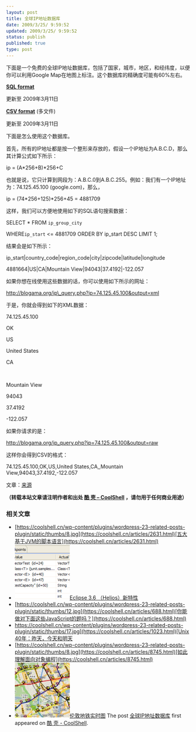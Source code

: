 ```yaml
---
layout: post
title: 全球IP地址数据库
date: 2009/3/25/ 9:59:52
updated: 2009/3/25/ 9:59:52
status: publish
published: true
type: post
---
```


下面是一个免费的全球IP地址数据库，包括了国家，城市，地区，和经纬度，以便你可以利用Google Map在地图上标注。这个数据库的精确度可能有60%左右。


[**SQL format**](http://www.blogama.org/ipinfodb.sql.bz2)  

更新至 2009年3月11日


[**CSV format**](http://www.blogama.org/ipinfodb_csv.zip) (多文件)  

更新至 2009年3月11日


下面是怎么使用这个数据库。



首先，所有的IP地址都是按一个整形来存放的，假设一个IP地址为A.B.C.D，那么其计算公式如下所示：


ip = (A\*256+B)\*256+C


也就是说，它只计算到网段为：A.B.C.0到A.B.C.255。例如：我们有一个IP地址为：74.125.45.100 (google.com)，那么，


ip = (74\*256+125)\*256+45 = 4881709


这样，我们可以方便地使用如下的SQL语句搜索数据：


SELECT \* FROM `ip_group_city`  

WHERE`ip_start` <= 4881709 ORDER BY ip\_start DESC LIMIT 1;


结果会是如下所示：


ip\_start|country\_code|region\_code|city|zipcode|latitude|longitude  

4881664|US|CA|Mountain View|94043|37.4192|-122.057


如果你想在线使用这些数据的话，你可以使用如下所示的网址：


http://blogama.org/ip\_query.php?ip=74.125.45.100&output=xml


于是，你就会得到如下的XML数据：


<?xml version=“1.0” encoding=“UTF-8”?>  

<Response>  

<Ip>74.125.45.100</Ip>  

<Status>OK</Status>  

<CountryCode>US</CountryCode>  

<CountryName>United States</CountryName>  

<RegionCode>CA</RegionCode>  

   

<RegionName></RegionName>  

<City>Mountain View</City>  

<ZipPostalCode>94043</ZipPostalCode>  

<Latitude>37.4192</Latitude>  

<Longitude>-122.057</Longitude>  

</Response>


如果你请求的是：


<http://blogama.org/ip_query.php?ip=74.125.45.100&output=raw>


这样你会得到CSV的格式：


74.125.45.100,OK,US,United States,CA,,Mountain View,94043,37.4192,-122.057


文章：[来源](http://blogama.org/node/58)



**（转载本站文章请注明作者和出处 [酷 壳 – CoolShell](https://coolshell.cn/) ，请勿用于任何商业用途）**



### 相关文章

* [https://coolshell.cn/wp-content/plugins/wordpress-23-related-posts-plugin/static/thumbs/8.jpg](https://coolshell.cn/articles/2631.html)[五大基于JVM的脚本语言](https://coolshell.cn/articles/2631.html)
* [![Eclipse 3.6 （Helios）新特性](../wp-content/uploads/2010/07/Eclipse-3.6-6-150x150.bmp)](https://coolshell.cn/articles/2554.html)[Eclipse 3.6 （Helios）新特性](https://coolshell.cn/articles/2554.html)
* [https://coolshell.cn/wp-content/plugins/wordpress-23-related-posts-plugin/static/thumbs/12.jpg](https://coolshell.cn/articles/688.html)[你能做对下面这些JavaScript的题吗？](https://coolshell.cn/articles/688.html)
* [https://coolshell.cn/wp-content/plugins/wordpress-23-related-posts-plugin/static/thumbs/17.jpg](https://coolshell.cn/articles/1023.html)[Unix 40年：昨天，今天和明天](https://coolshell.cn/articles/1023.html)
* [https://coolshell.cn/wp-content/plugins/wordpress-23-related-posts-plugin/static/thumbs/8.jpg](https://coolshell.cn/articles/8745.html)[如此理解面向对象编程](https://coolshell.cn/articles/8745.html)
* [![伦敦地铁实时图](../wp-content/uploads/2010/06/London-Live-Train-Map-150x150.jpg)](https://coolshell.cn/articles/2520.html)[伦敦地铁实时图](https://coolshell.cn/articles/2520.html)
The post [全球IP地址数据库](https://coolshell.cn/articles/244.html) first appeared on [酷 壳 - CoolShell](https://coolshell.cn).